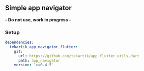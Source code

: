## Simple app navigator

**- Do not use, work in progress -**

### Setup

```yaml
dependencies:
  tekartik_app_navigator_flutter:
    git:
      url: https://github.com/tekartik/app_flutter_utils.dart
      path: app_navigator
    version: '>=0.4.5'
```
